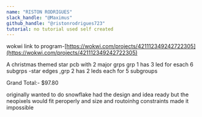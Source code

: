 ```yaml
---
name: "RISTON RODRIGUES"
slack_handle: "@Maximus"
github_handle: "@ristonrodrigues723"
tutorial: no tutorial used self created
---
```



wokwi link to program-[https://wokwi.com/projects/421112349242722305](https://wokwi.com/projects/421112349242722305)
<!-- Describe your board in 2-3 sentences. What are you making? What will it do? -->
A christmas themed star pcb with 2 major grps grp 1 has 3 led for esach 6 subgrps -star edges ,grp 2 has 2 leds each for 5 subgroups
<!-- How much is it going to cost? -->
Grand Total:- $97.80


<!-- Tell us a little bit about your design process. What were some challenges? What helped? ***Totally optional*** -->
originally wanted to do snowflake had the design and idea ready but the neopixels would fit peroperly and size and routoinhg constraints made it impossible
